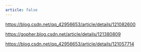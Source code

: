 ```yaml
---
article: false
---
```


https://blog.csdn.net/qq_42956653/article/details/121082600

https://gopher.blog.csdn.net/article/details/121380809

https://blog.csdn.net/qq_42956653/article/details/121057714